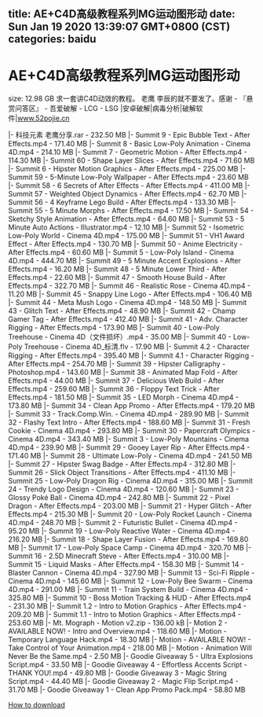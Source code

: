 
title: AE+C4D高级教程系列MG运动图形动
date: Sun Jan 19 2020 13:39:07 GMT+0800 (CST)    
categories: baidu
---

# AE+C4D高级教程系列MG运动图形动
size: 12.98 GB
 求一套讲C4D动效的教程。 老鹰 李辰的就不要发了。感谢 - 『悬赏问答区』 - 吾爱破解 - LCG - LSG |安卓破解|病毒分析|破解软件|www.52pojie.cn
 
|- 科技元素 老鹰分享.rar - 232.50 MB
|- Summit 9 - Epic Bubble Text - After Effects.mp4 - 171.40 MB
|- Summit 8 - Basic Low-Poly Animation - Cinema 4D.mp4 - 214.10 MB
|- Summit 7 - Geometric Motion - After Effects.mp4 - 114.30 MB
|- Summit 60 - Shape Layer Slices - After Effects.mp4 - 71.60 MB
|- Summit 6 - Hipster Motion Graphics - After Effects.mp4 - 225.00 MB
|- Summit 59 - 5-Minute Low-Poly Wallpaper - After Effects.mp4 - 23.60 MB
|- Summit 58 - 6 Secrets of After Effects - After Effects.mp4 - 411.00 MB
|- Summit 57 - Weighted Object Dynamics - After Effects.mp4 - 62.70 MB
|- Summit 56 - 4 Keyframe Lego Build - After Effects.mp4 - 133.30 MB
|- Summit 55 - 5 Minute Morphs - After Effects.mp4 - 17.50 MB
|- Summit 54 - Sketchy Style Animation - After Effects.mp4 - 64.60 MB
|- Summit 53 - 5 Minute Auto Actions - Illustrator.mp4 - 12.10 MB
|- Summit 52 - Isometric Low-Poly World - Cinema 4D.mp4 - 175.00 MB
|- Summit 51 - VH1 Award Effect - After Effects.mp4 - 130.70 MB
|- Summit 50 - Anime Electricity - After Effects.mp4 - 60.60 MB
|- Summit 5 - Low-Poly Island - Cinema 4D.mp4 - 444.70 MB
|- Summit 49 - 5 Minute Accent Explosions - After Effects.mp4 - 16.20 MB
|- Summit 48 - 5 Minute Lower Third - After Effects.mp4 - 22.60 MB
|- Summit 47 - Smooth House Build - After Effects.mp4 - 322.70 MB
|- Summit 46 - Realistic Rose - Cinema 4D.mp4 - 11.20 MB
|- Summit 45 - Snappy Line Logo - After Effects.mp4 - 106.40 MB
|- Summit 44 - Meta Mush Logo - Cinema 4D.mp4 - 148.50 MB
|- Summit 43 - Glitch Text - After Effects.mp4 - 48.90 MB
|- Summit 42 - Champ Gamer Tag - After Effects.mp4 - 412.40 MB
|- Summit 41 - Adv. Character Rigging - After Effects.mp4 - 173.90 MB
|- Summit 40 - Low-Poly Treehouse - Cinema 4D（文件损坏）.mp4 - 35.00 MB
|- Summit 40 - Low-Poly Treehouse - Cinema 4D_标清.flv - 17.90 MB
|- Summit 4.2 - Character Rigging - After Effects.mp4 - 395.40 MB
|- Summit 4.1 - Character Rigging - After Effects.mp4 - 254.70 MB
|- Summit 39 - Hipster Calligraphy - Photoshop.mp4 - 143.60 MB
|- Summit 38 - Animated Map Fold - After Effects.mp4 - 44.00 MB
|- Summit 37 - Delicious Web Build - After Effects.mp4 - 259.60 MB
|- Summit 36 - Floppy Text Trick - After Effects.mp4 - 181.50 MB
|- Summit 35 - LED Morph - Cinema 4D.mp4 - 173.80 MB
|- Summit 34 - Clean App Promo - After Effects.mp4 - 179.20 MB
|- Summit 33 - Track.Comp.Win. - Cinema 4D.mp4 - 289.90 MB
|- Summit 32 - Flashy Text Intro - After Effects.mp4 - 188.60 MB
|- Summit 31 - Fresh Cookie - Cinema 4D.mp4 - 293.80 MB
|- Summit 30 - Papercraft Olympics - Cinema 4D.mp4 - 343.40 MB
|- Summit 3 - Low-Poly Mountains - Cinema 4D.mp4 - 239.90 MB
|- Summit 29 - Gooey Layer Rip - After Effects.mp4 - 171.40 MB
|- Summit 28 - Ultimate Low-Poly - Cinema 4D.mp4 - 241.50 MB
|- Summit 27 - Hipster Swag Badge - After Effects.mp4 - 312.80 MB
|- Summit 26 - Slick Object Transitions - After Effects.mp4 - 411.10 MB
|- Summit 25 - Low-Poly Dragon Rig - Cinema 4D.mp4 - 315.00 MB
|- Summit 24 - Trendy Logo Design - Cinema 4D.mp4 - 120.60 MB
|- Summit 23 - Glossy Poké Ball - Cinema 4D.mp4 - 242.80 MB
|- Summit 22 - Pixel Dragon - After Effects.mp4 - 203.00 MB
|- Summit 21 - Hyper Glitch - After Effects.mp4 - 215.30 MB
|- Summit 20 - Low-Poly Rocket Launch - Cinema 4D.mp4 - 248.70 MB
|- Summit 2 - Futuristic Bullet - Cinema 4D.mp4 - 95.20 MB
|- Summit 19 - Low-Poly Reactive Water - Cinema 4D.mp4 - 216.20 MB
|- Summit 18 - Shape Layer Fusion - After Effects.mp4 - 169.80 MB
|- Summit 17 - Low-Poly Space Camp - Cinema 4D.mp4 - 320.70 MB
|- Summit 16 - 2.5D Minecraft Steve - After Effects.mp4 - 310.00 MB
|- Summit 15 - Liquid Masks - After Effects.mp4 - 158.30 MB
|- Summit 14 - Blaster Cannon - Cinema 4D.mp4 - 327.90 MB
|- Summit 13 - Sci-Fi Ripple - Cinema 4D.mp4 - 145.60 MB
|- Summit 12 - Low-Poly Bee Swarm - Cinema 4D.mp4 - 291.00 MB
|- Summit 11 - Train System Build - Cinema 4D.mp4 - 325.80 MB
|- Summit 10 - Boss Motion Tracking &amp; HUD - After Effects.mp4 - 231.30 MB
|- Summit 1.2 - Intro to Motion Graphics - After Effects.mp4 - 209.20 MB
|- Summit 1.1 - Intro to Motion Graphics - After Effects.mp4 - 253.60 MB
|- Mt. Mograph - Motion v2.zip - 136.00 kB
|- Motion 2 - AVAILABLE NOW! - Intro and Overview.mp4 - 118.60 MB
|- Motion - Temporary Language Hack.mp4 - 18.30 MB
|- Motion - AVAILABLE NOW! - Take Control of Your Animation.mp4 - 218.00 MB
|- Motion - Animation Will Never Be the Same.mp4 - 2.50 MB
|- Goodie Giveaway 5 - Ultra Explosions Script.mp4 - 33.50 MB
|- Goodie Giveaway 4 - Effortless Accents Script - THANK YOU!.mp4 - 49.80 MB
|- Goodie Giveaway 3 - Magic String Script.mp4 - 44.40 MB
|- Goodie Giveaway 2 - Magic Flip Script.mp4 - 31.70 MB
|- Goodie Giveaway 1 - Clean App Promo Pack.mp4 - 58.80 MB

[How to download](https://bpcam.bemobtrk.com/go/2ceec3aa-1ca2-46d6-b9ff-aaa5c184517c?jno=2037)